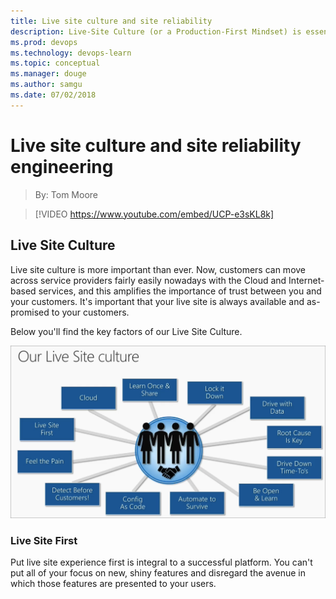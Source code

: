 ```yaml
---
title: Live site culture and site reliability
description: Live-Site Culture (or a Production-First Mindset) is essential to running a service. Tom Moore discusses both how we handle service reliability and how we practice. Along the way, Tom Moore discusses how we use telemetry to monitor Azure DevOps and gain continual insight into both the health and usage of the service.
ms.prod: devops
ms.technology: devops-learn
ms.topic: conceptual
ms.manager: douge
ms.author: samgu
ms.date: 07/02/2018
---
```


# Live site culture and site reliability engineering
> By: Tom Moore

> [!VIDEO https://www.youtube.com/embed/UCP-e3sKL8k]

## Live Site Culture
Live site culture is more important than ever. Now, customers can move across service providers fairly easily nowadays with the Cloud and Internet-based services, and this amplifies the importance of trust between you and your customers. It's important that your live site is always available and as-promised to your customers. 

Below you'll find the key factors of our Live Site Culture.

![Our Live Site Culture](_img/live-site-culture.png)

### Live Site First

Put live site experience first is integral to a successful platform. You can't put all of your focus on new, shiny features and disregard the avenue in which those features are presented to your users.